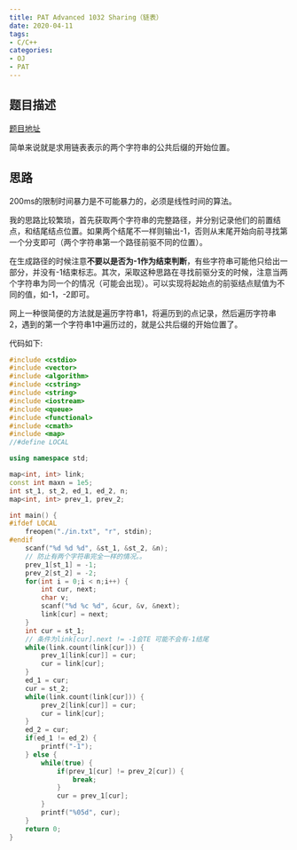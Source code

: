 ```yaml
---
title: PAT Advanced 1032 Sharing（链表）
date: 2020-04-11
tags:
- C/C++
categories:
- OJ
- PAT
---
```


## 题目描述

[题目地址](https://pintia.cn/problem-sets/994805342720868352/problems/994805460652113920)

简单来说就是求用链表表示的两个字符串的公共后缀的开始位置。

<!-- more -->

## 思路

200ms的限制时间暴力是不可能暴力的，必须是线性时间的算法。

我的思路比较繁琐，首先获取两个字符串的完整路径，并分别记录他们的前置结点，和结尾结点位置。如果两个结尾不一样则输出-1，否则从末尾开始向前寻找第一个分支即可（两个字符串第一个路径前驱不同的位置）。

在生成路径的时候注意**不要以是否为-1作为结束判断**，有些字符串可能他只给出一部分，并没有-1结束标志。其次，采取这种思路在寻找前驱分支的时候，注意当两个字符串为同一个的情况（可能会出现）。可以实现将起始点的前驱结点赋值为不同的值，如-1，-2即可。

网上一种很简便的方法就是遍历字符串1，将遍历到的点记录，然后遍历字符串2，遇到的第一个字符串1中遍历过的，就是公共后缀的开始位置了。

代码如下:

```cpp
#include <cstdio>
#include <vector>
#include <algorithm>
#include <cstring>
#include <string>
#include <iostream>
#include <queue>
#include <functional>
#include <cmath>
#include <map>
//#define LOCAL

using namespace std;

map<int, int> link;
const int maxn = 1e5;
int st_1, st_2, ed_1, ed_2, n;
map<int, int> prev_1, prev_2;

int main() {
#ifdef LOCAL
    freopen("./in.txt", "r", stdin);
#endif
    scanf("%d %d %d", &st_1, &st_2, &n);
    // 防止有两个字符串完全一样的情况。。
    prev_1[st_1] = -1;
    prev_2[st_2] = -2;
    for(int i = 0;i < n;i++) {
        int cur, next;
        char v;
        scanf("%d %c %d", &cur, &v, &next);
        link[cur] = next;
    }
    int cur = st_1;
    // 条件为link[cur].next != -1会TE 可能不会有-1结尾
    while(link.count(link[cur])) {
        prev_1[link[cur]] = cur;
        cur = link[cur];
    }
    ed_1 = cur;
    cur = st_2;
    while(link.count(link[cur])) {
        prev_2[link[cur]] = cur;
        cur = link[cur];
    }
    ed_2 = cur;
    if(ed_1 != ed_2) {
        printf("-1");
    } else {
        while(true) {
            if(prev_1[cur] != prev_2[cur]) {
                break;
            }
            cur = prev_1[cur];
        }
        printf("%05d", cur);
    }
    return 0;
}
```

